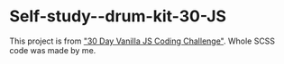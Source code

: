 # Self-study--drum-kit-30-JS

This project is from <a href="https://javascript30.com/">"30 Day Vanilla JS Coding Challenge"</a>. Whole SCSS code was made by me.
